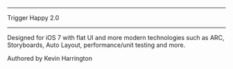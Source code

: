 **************************************
Trigger Happy 2.0
**************************************

Designed for iOS 7 with flat UI and more modern technologies such as ARC, Storyboards, Auto Layout, performance/unit testing and more.

Authored by Kevin Harrington